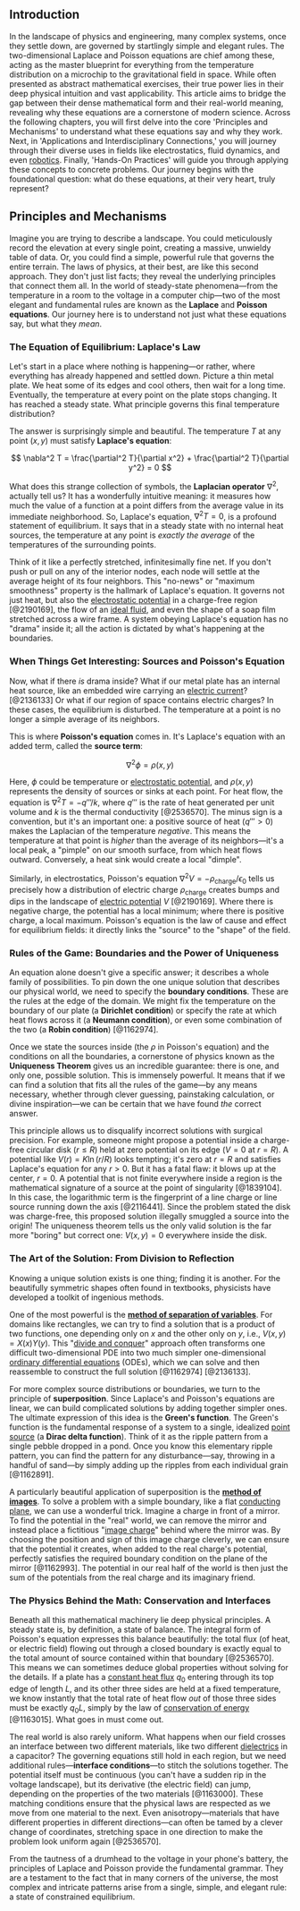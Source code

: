 ## Introduction
In the landscape of physics and engineering, many complex systems, once they settle down, are governed by startlingly simple and elegant rules. The two-dimensional Laplace and Poisson equations are chief among these, acting as the master blueprint for everything from the temperature distribution on a microchip to the gravitational field in space. While often presented as abstract mathematical exercises, their true power lies in their deep physical intuition and vast applicability. This article aims to bridge the gap between their dense mathematical form and their real-world meaning, revealing why these equations are a cornerstone of modern science. Across the following chapters, you will first delve into the core 'Principles and Mechanisms' to understand what these equations say and why they work. Next, in 'Applications and Interdisciplinary Connections,' you will journey through their diverse uses in fields like electrostatics, fluid dynamics, and even [robotics](@article_id:150129). Finally, 'Hands-On Practices' will guide you through applying these concepts to concrete problems. Our journey begins with the foundational question: what do these equations, at their very heart, truly represent?

## Principles and Mechanisms

Imagine you are trying to describe a landscape. You could meticulously record the elevation at every single point, creating a massive, unwieldy table of data. Or, you could find a simple, powerful rule that governs the entire terrain. The laws of physics, at their best, are like this second approach. They don't just list facts; they reveal the underlying principles that connect them all. In the world of steady-state phenomena—from the temperature in a room to the voltage in a computer chip—two of the most elegant and fundamental rules are known as the **Laplace** and **Poisson equations**. Our journey here is to understand not just what these equations say, but what they *mean*.

### The Equation of Equilibrium: Laplace's Law

Let's start in a place where nothing is happening—or rather, where everything has already happened and settled down. Picture a thin metal plate. We heat some of its edges and cool others, then wait for a long time. Eventually, the temperature at every point on the plate stops changing. It has reached a steady state. What principle governs this final temperature distribution?

The answer is surprisingly simple and beautiful. The temperature $T$ at any point $(x,y)$ must satisfy **Laplace's equation**:

$$ \nabla^2 T = \frac{\partial^2 T}{\partial x^2} + \frac{\partial^2 T}{\partial y^2} = 0 $$

What does this strange collection of symbols, the **Laplacian operator** $\nabla^2$, actually tell us? It has a wonderfully intuitive meaning: it measures how much the value of a function at a point differs from the average value in its immediate neighborhood. So, Laplace's equation, $\nabla^2 T = 0$, is a profound statement of equilibrium. It says that in a steady state with no internal heat sources, the temperature at any point is *exactly the average* of the temperatures of the surrounding points.

Think of it like a perfectly stretched, infinitesimally fine net. If you don't push or pull on any of the interior nodes, each node will settle at the average height of its four neighbors. This "no-news" or "maximum smoothness" property is the hallmark of Laplace's equation. It governs not just heat, but also the [electrostatic potential](@article_id:139819) in a charge-free region [@2190169], the flow of an [ideal fluid](@article_id:272270), and even the shape of a soap film stretched across a wire frame. A system obeying Laplace's equation has no "drama" inside it; all the action is dictated by what's happening at the boundaries.

### When Things Get Interesting: Sources and Poisson's Equation

Now, what if there *is* drama inside? What if our metal plate has an internal heat source, like an embedded wire carrying an [electric current](@article_id:260651)? [@2136133] Or what if our region of space contains electric charges? In these cases, the equilibrium is disturbed. The temperature at a point is no longer a simple average of its neighbors.

This is where **Poisson's equation** comes in. It's Laplace's equation with an added term, called the **source term**:

$$ \nabla^2 \phi = \rho(x,y) $$

Here, $\phi$ could be temperature or [electrostatic potential](@article_id:139819), and $\rho(x,y)$ represents the density of sources or sinks at each point. For heat flow, the equation is $\nabla^2 T = -q'''/k$, where $q'''$ is the rate of heat generated per unit volume and $k$ is the thermal conductivity [@2536570]. The minus sign is a convention, but it's an important one: a positive source of heat ($q''' > 0$) makes the Laplacian of the temperature *negative*. This means the temperature at that point is *higher* than the average of its neighbors—it's a local peak, a "pimple" on our smooth surface, from which heat flows outward. Conversely, a heat sink would create a local "dimple".

Similarly, in electrostatics, Poisson's equation $\nabla^2 V = -\rho_{\text{charge}}/\epsilon_0$ tells us precisely how a distribution of electric charge $\rho_{\text{charge}}$ creates bumps and dips in the landscape of [electric potential](@article_id:267060) $V$ [@2190169]. Where there is negative charge, the potential has a local minimum; where there is positive charge, a local maximum. Poisson's equation is the law of cause and effect for equilibrium fields: it directly links the "source" to the "shape" of the field.

### Rules of the Game: Boundaries and the Power of Uniqueness

An equation alone doesn't give a specific answer; it describes a whole family of possibilities. To pin down the one unique solution that describes our physical world, we need to specify the **boundary conditions**. These are the rules at the edge of the domain. We might fix the temperature on the boundary of our plate (a **Dirichlet condition**) or specify the rate at which heat flows across it (a **Neumann condition**), or even some combination of the two (a **Robin condition**) [@1162974].

Once we state the sources inside (the $\rho$ in Poisson's equation) and the conditions on all the boundaries, a cornerstone of physics known as the **Uniqueness Theorem** gives us an incredible guarantee: there is one, and only one, possible solution. This is immensely powerful. It means that if we can find a solution that fits all the rules of the game—by any means necessary, whether through clever guessing, painstaking calculation, or divine inspiration—we can be certain that we have found *the* correct answer.

This principle allows us to disqualify incorrect solutions with surgical precision. For example, someone might propose a potential inside a charge-free circular disk ($r \le R$) held at zero potential on its edge ($V=0$ at $r=R$). A potential like $V(r) = K \ln(r/R)$ looks tempting; it's zero at $r=R$ and satisfies Laplace's equation for any $r>0$. But it has a fatal flaw: it blows up at the center, $r=0$. A potential that is not finite everywhere inside a region is the mathematical signature of a source at the point of singularity [@1839104]. In this case, the logarithmic term is the fingerprint of a line charge or line source running down the axis [@2116441]. Since the problem stated the disk was charge-free, this proposed solution illegally smuggled a source into the origin! The uniqueness theorem tells us the only valid solution is the far more "boring" but correct one: $V(x,y)=0$ everywhere inside the disk.

### The Art of the Solution: From Division to Reflection

Knowing a unique solution exists is one thing; finding it is another. For the beautifully symmetric shapes often found in textbooks, physicists have developed a toolkit of ingenious methods.

One of the most powerful is the **[method of separation of variables](@article_id:196826)**. For domains like rectangles, we can try to find a solution that is a product of two functions, one depending only on $x$ and the other only on $y$, i.e., $V(x,y) = X(x)Y(y)$. This "[divide and conquer](@article_id:139060)" approach often transforms one difficult two-dimensional PDE into two much simpler one-dimensional [ordinary differential equations](@article_id:146530) (ODEs), which we can solve and then reassemble to construct the full solution [@1162974] [@2136133].

For more complex source distributions or boundaries, we turn to the principle of **superposition**. Since Laplace's and Poisson's equations are linear, we can build complicated solutions by adding together simpler ones. The ultimate expression of this idea is the **Green's function**. The Green's function is the fundamental response of a system to a single, idealized [point source](@article_id:196204) (a **Dirac delta function**). Think of it as the ripple pattern from a single pebble dropped in a pond. Once you know this elementary ripple pattern, you can find the pattern for any disturbance—say, throwing in a handful of sand—by simply adding up the ripples from each individual grain [@1162891].

A particularly beautiful application of superposition is the **[method of images](@article_id:135741)**. To solve a problem with a simple boundary, like a flat [conducting plane](@article_id:263103), we can use a wonderful trick. Imagine a charge in front of a mirror. To find the potential in the "real" world, we can remove the mirror and instead place a fictitious "[image charge](@article_id:266504)" behind where the mirror was. By choosing the position and sign of this image charge cleverly, we can ensure that the potential it creates, when added to the real charge's potential, perfectly satisfies the required boundary condition on the plane of the mirror [@1162993]. The potential in our real half of the world is then just the sum of the potentials from the real charge and its imaginary friend.

### The Physics Behind the Math: Conservation and Interfaces

Beneath all this mathematical machinery lie deep physical principles. A steady state is, by definition, a state of balance. The integral form of Poisson's equation expresses this balance beautifully: the total flux (of heat, or electric field) flowing out through a closed boundary is exactly equal to the total amount of source contained within that boundary [@2536570]. This means we can sometimes deduce global properties without solving for the details. If a plate has a [constant heat flux](@article_id:153145) $q_0$ entering through its top edge of length $L$, and its other three sides are held at a fixed temperature, we know instantly that the total rate of heat flow *out* of those three sides must be exactly $q_0 L$, simply by the law of [conservation of energy](@article_id:140020) [@1163015]. What goes in must come out.

The real world is also rarely uniform. What happens when our field crosses an interface between two different materials, like two different [dielectrics](@article_id:145269) in a capacitor? The governing equations still hold in each region, but we need additional rules—**interface conditions**—to stitch the solutions together. The potential itself must be continuous (you can't have a sudden rip in the voltage landscape), but its derivative (the electric field) can jump, depending on the properties of the two materials [@1163000]. These matching conditions ensure that the physical laws are respected as we move from one material to the next. Even anisotropy—materials that have different properties in different directions—can often be tamed by a clever change of coordinates, stretching space in one direction to make the problem look uniform again [@2536570].

From the tautness of a drumhead to the voltage in your phone's battery, the principles of Laplace and Poisson provide the fundamental grammar. They are a testament to the fact that in many corners of the universe, the most complex and intricate patterns arise from a single, simple, and elegant rule: a state of constrained equilibrium.